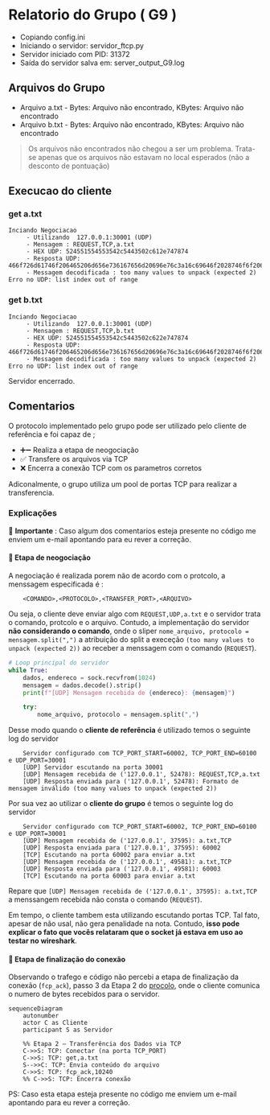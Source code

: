 # Relatorio do Grupo ( G9 )

 - Copiando config.ini
- Iniciando o servidor: servidor_ftcp.py
 - Servidor iniciado com PID: 31372
 - Saída do servidor salva em: server_output_G9.log

## Arquivos do Grupo

- Arquivo a.txt - Bytes: Arquivo não encontrado, KBytes: Arquivo não encontrado
- Arquivo b.txt - Bytes: Arquivo não encontrado, KBytes: Arquivo não encontrado

> Os arquivos não encontrados não chegou a ser um problema. Trata-se apenas que os arquivos não estavam no local esperados (não a desconto de pontuação)
> 
## Execucao do cliente

### get a.txt
```
Inciando Negociacao
	 - Utilizando  127.0.0.1:30001 (UDP)
	 - Mensagem : REQUEST,TCP,a.txt
	 - HEX UDP: 524551554553542c5443502c612e747874
	 - Resposta UDP: 466f726d61746f206465206d656e736167656d20696e76c3a16c69646f2028746f6f206d616e792076616c75657320746f20756e7061636b2028657870656374656420322929
	 - Messagem decodificada : too many values to unpack (expected 2)
Erro no UDP: list index out of range
```
### get b.txt
```
Inciando Negociacao
	 - Utilizando  127.0.0.1:30001 (UDP)
	 - Mensagem : REQUEST,TCP,b.txt
	 - HEX UDP: 524551554553542c5443502c622e747874
	 - Resposta UDP: 466f726d61746f206465206d656e736167656d20696e76c3a16c69646f2028746f6f206d616e792076616c75657320746f20756e7061636b2028657870656374656420322929
	 - Messagem decodificada : too many values to unpack (expected 2)
Erro no UDP: list index out of range
```
Servidor encerrado.

## Comentarios

O protocolo implementado pelo grupo pode ser utilizado pelo cliente de referência e foi capaz de ;

- ➕➖ Realiza a etapa de neogociação
- ✅    Transfere os arquivos via TCP
- ❌    Encerra a conexão TCP com os parametros corretos

Adiconalmente, o grupo utiliza um pool de portas TCP para realizar a transferencia.

### Explicações

🔔 **Importante** : Caso algum dos comentarios esteja presente no código me enviem um e-mail apontando para eu rever a correção.


#### 📌 Etapa de neogociação

A negociação é realizada porem não de acordo com o protcolo, a menssagem especificada é :

```
	<COMANDO>,<PROTOCOLO>,<TRANSFER_PORT>,<ARQUIVO>
```
Ou seja, o cliente deve enviar algo com `REQUEST,UDP,a.txt` e o servidor trata o comando, protcolo e o arquivo. Contudo, a implementação do servidor **não considerando o comando**, onde o sliper `nome_arquivo, protocolo = mensagem.split(",")` a atribuição do split a execeção `(too many values to unpack (expected 2))` ao receber a menssagem com o comando (`REQUEST`).

```python
# Loop principal do servidor
while True:
    dados, endereco = sock.recvfrom(1024)
    mensagem = dados.decode().strip()
    print(f"[UDP] Mensagem recebida de {endereco}: {mensagem}")

    try:
        nome_arquivo, protocolo = mensagem.split(",")
```

Desse modo quando o **cliente de referência** é utilizado temos o seguinte log do servidor

```log
	Servidor configurado com TCP_PORT_START=60002, TCP_PORT_END=60100 e UDP_PORT=30001
	[UDP] Servidor escutando na porta 30001
	[UDP] Mensagem recebida de ('127.0.0.1', 52478): REQUEST,TCP,a.txt
	[UDP] Resposta enviada para ('127.0.0.1', 52478): Formato de mensagem inválido (too many values to unpack (expected 2))
```

Por sua vez ao utilizar o **cliente do grupo** é  temos o seguinte log do servidor

```log
	Servidor configurado com TCP_PORT_START=60002, TCP_PORT_END=60100 e UDP_PORT=30001
	[UDP] Mensagem recebida de ('127.0.0.1', 37595): a.txt,TCP
	[UDP] Resposta enviada para ('127.0.0.1', 37595): 60002
	[TCP] Escutando na porta 60002 para enviar a.txt
	[UDP] Mensagem recebida de ('127.0.0.1', 49581): a.txt,TCP
	[UDP] Resposta enviada para ('127.0.0.1', 49581): 60003
	[TCP] Escutando na porta 60003 para enviar a.txt
```

Repare que `[UDP] Mensagem recebida de ('127.0.0.1', 37595): a.txt,TCP` a menssangem recebida não consta o comando (`REQUEST`).

Em tempo, o cliente tambem esta utilizando escutando portas TCP. Tal fato, apesar de não usal, não gera penalidade na nota. Contudo, **isso pode explicar o fato que vocês relataram que o socket já estava em uso ao testar no wireshark**.

#### 📌 Etapa de finalização do conexão

Observando o trafego e código não percebi a etapa de finalização da conexão (`fcp_ack`), passo 3 da Etapa 2 do [procolo](../protocolo.md), onde o cliente comunica o numero de bytes recebidos para o servidor.

```mermaid
sequenceDiagram
    autonumber
    actor C as Cliente
    participant S as Servidor

    %% Etapa 2 – Transferência dos Dados via TCP
    C->>S: TCP: Conectar (na porta TCP_PORT)
    C->>S: TCP: get,a.txt
    S-->>C: TCP: Envia conteúdo do arquivo
    C->>S: TCP: fcp_ack,10240
    %% C->>S: TCP: Encerra conexão
```


PS: Caso esta etapa esteja presente no código me enviem um e-mail apontando para eu rever a correção.

